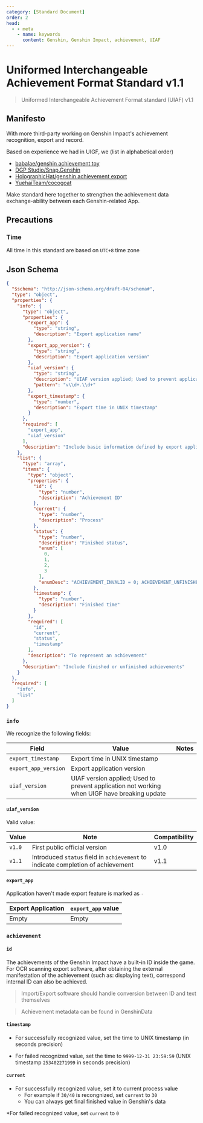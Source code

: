 ```yaml
---
category: [Standard Document]
order: 2
head:
  - - meta
    - name: keywords
      content: Genshin, Genshin Impact, achievement, UIAF
---
```

# Uniformed Interchangeable Achievement Format Standard v1.1

> Uniformed Interchangeable Achievement Format standard (UIAF) v1.1 <Badge text="Current" type="message" />

## Manifesto

With more third-party working on Genshin Impact's achievement recognition, export and record.

Based on experience we had in UIGF, we (list in alphabetical order)

* [babalae/genshin achievement toy](https://github.com/babalae/genshin-achievement-toy)
* [DGP Studio/Snap.Genshin](https://github.com/DGP-Studio/Snap.Genshin)
* [HolographicHat/genshin achievement export](https://github.com/HolographicHat/genshin-achievement-export)
* [YuehaiTeam/cocogoat](https://github.com/YuehaiTeam/cocogoat)

Make standard here together to strengthen the achievement data exchange-ability between each Genshin-related App.

## Precautions

### Time

All time in this standard are based on `UTC+8` time zone

## Json Schema

```json
{
  "$schema": "http://json-schema.org/draft-04/schema#",
  "type": "object",
  "properties": {
    "info": {
      "type": "object",
      "properties": {
        "export_app": {
          "type": "string",
          "description": "Export application name"
        },
        "export_app_version": {
          "type": "string",
          "description": "Export application version"
        },
        "uiaf_version": {
          "type": "string",
          "description": "UIAF version applied; Used to prevent application not working when UIGF have breaking update",
          "pattern": "v\\d+.\\d+"
        },
        "export_timestamp": {
          "type": "number",
          "description": "Export time in UNIX timestamp"
        }
      },
      "required": [
        "export_app",
        "uiaf_version"
      ],
      "description": "Include basic information defined by export application"
    },
    "list": {
      "type": "array",
      "items": {
        "type": "object",
        "properties": {
          "id": {
            "type": "number",
            "description": "Achievement ID"
          },
          "current": {
            "type": "number",
            "description": "Process"
          },
          "status": {
            "type": "number",
            "description": "Finished status",
            "enum": [
              0,
              1,
              2,
              3
            ],
            "enumDesc": "ACHIEVEMENT_INVALID = 0; ACHIEVEMENT_UNFINISHED = 1; ACHIEVEMENT_FINISHED = 2;ACHIEVEMENT_POINT_TAKEN = 3;"
          },
          "timestamp": {
            "type": "number",
            "description": "Finished time"
          }
        },
        "required": [
          "id",
          "current",
          "status",
          "timestamp"
        ],
        "description": "To represent an achievement"
      },
      "description": "Include finished or unfinished achievements"
    }
  },
  "required": [
    "info",
    "list"
  ]
}
```

### `info` 

We recognize the following fields:

| Field                | Value                                                                                        | Notes |
|----------------------|----------------------------------------------------------------------------------------------|-------|
| `export_timestamp`   | Export time in UNIX timestamp                                                                |       |
| `export_app_version` | Export application version                                                                   |       |
| `uiaf_version`       | UIAF version applied; Used to prevent application not working when UIGF have breaking update |       |

#### `uiaf_version`

Valid value:

| Value  | Note                                                                             | Compatibility |
|--------|----------------------------------------------------------------------------------|---------------|
| `v1.0` | First public official version                                                    | v1.0          |
| `v1.1` | Introduced `status` field in `achievement` to indicate completion of achievement | v1.1          |

#### `export_app`

Application haven't made export feature is marked as `-`

| Export Application | `export_app` value |
|--------------------|--------------------|
| Empty              | Empty              |

### `achievement`

#### `id`

The achievements of the Genshin Impact have a built-in ID inside the game. 
For OCR scanning export software, after obtaining the external manifestation of the achievement (such as: displaying text),
correspond internal ID can also be achieved.

> Import/Export software should handle conversion between ID and text themselves

> Achievement metadata can be found in GenshinData

#### `timestamp`

* For successfully recognized value, set the time to UNIX timestamp (in seconds precision)

* For failed recognized value, set the time to `9999-12-31 23:59:59` (UNIX timestamp `253402271999` in seconds precision)

#### `current`

* For successfully recognized value, set it to current process value
  * For example if `30/40` is recongnized, set `current` to `30`
  * You can always get final finished value in Genshin's data

*For failed recognized value, set `current` to `0`
